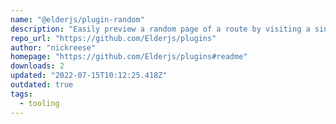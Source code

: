 ```yaml
---
name: "@elderjs/plugin-random"
description: "Easily preview a random page of a route by visiting a single url. This plugin should be used exclusively for development."
repo_url: "https://github.com/Elderjs/plugins"
author: "nickreese"
homepage: "https://github.com/Elderjs/plugins#readme"
downloads: 2
updated: "2022-07-15T10:12:25.418Z"
outdated: true
tags: 
  - tooling
---
```

